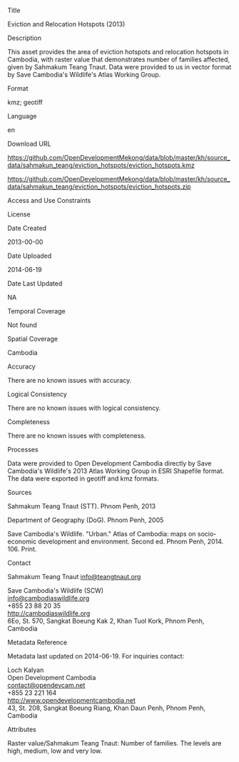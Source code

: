 Title

Eviction and Relocation Hotspots (2013)   

Description

This asset provides the area of eviction hotspots and relocation hotspots in Cambodia, with raster value that demonstrates number of families affected, given by Sahmakum Teang Tnaut. Data were provided to us in vector format by Save Cambodia's Wildlife's Atlas Working Group.

Format

kmz; geotiff

Language

en

Download URL

https://github.com/OpenDevelopmentMekong/data/blob/master/kh/source_data/sahmakun_teang/eviction_hotspots/eviction_hotspots.kmz

https://github.com/OpenDevelopmentMekong/data/blob/master/kh/source_data/sahmakun_teang/eviction_hotspots/eviction_hotspots.zip

Access and Use Constraints



License



Date Created

2013-00-00  

Date Uploaded

2014-06-19

Date Last Updated

NA

Temporal Coverage

Not found

Spatial Coverage

Cambodia

Accuracy

There are no known issues with accuracy.

Logical Consistency

There are no known issues with logical consistency.

Completeness

There are no known issues with completeness.

Processes

Data were provided to Open Development Cambodia directly by Save Cambodia's Wildlife's 2013 Atlas Working Group in ESRI Shapefile format. The data were exported in geotiff and kmz formats.

Sources

Sahmakum Teang Tnaut (STT). Phnom Penh, 2013  

Department of Geography (DoG). Phnom Penh, 2005  

Save Cambodia's Wildlife. "Urban." Atlas of Cambodia: maps on socio-economic development and environment. Second ed. Phnom Penh, 2014. 106. Print.

Contact

Sahmakum Teang Tnaut
info@teangtnaut.org

Save Cambodia's Wildlife (SCW)  
info@cambodiaswildlife.org  
+855 23 88 20 35  
http://cambodiaswildlife.org  
6Eo, St. 570, Sangkat Boeung Kak 2, Khan Tuol Kork, Phnom Penh, Cambodia 

Metadata Reference

Metadata last updated on 2014-06-19. For inquiries contact:

Loch Kalyan  
Open Development Cambodia  
contact@opendevcam.net  
+855 23 221 164  
http://www.opendevelopmentcambodia.net  
43, St. 208, Sangkat Boeung Riang, Khan Daun Penh, Phnom Penh, Cambodia 

Attributes

Raster value/Sahmakum Teang Tnaut: Number of families. The levels are high, medium, low and very low. 




